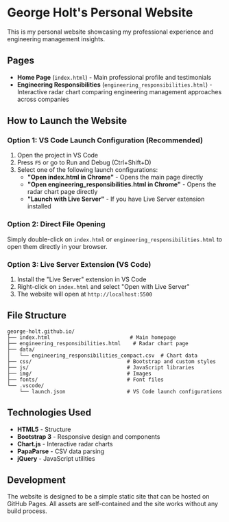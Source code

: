 # George Holt's Personal Website

This is my personal website showcasing my professional experience and engineering management insights.

## Pages

- **Home Page** (`index.html`) - Main professional profile and testimonials
- **Engineering Responsibilities** (`engineering_responsibilities.html`) - Interactive radar chart comparing engineering management approaches across companies

## How to Launch the Website

### Option 1: VS Code Launch Configuration (Recommended)

1. Open the project in VS Code
2. Press `F5` or go to Run and Debug (Ctrl+Shift+D)
3. Select one of the following launch configurations:
   - **"Open index.html in Chrome"** - Opens the main page directly
   - **"Open engineering_responsibilities.html in Chrome"** - Opens the radar chart page directly
   - **"Launch with Live Server"** - If you have Live Server extension installed

### Option 2: Direct File Opening

Simply double-click on `index.html` or `engineering_responsibilities.html` to open them directly in your browser.

### Option 3: Live Server Extension (VS Code)

1. Install the "Live Server" extension in VS Code
2. Right-click on `index.html` and select "Open with Live Server"
3. The website will open at `http://localhost:5500`

## File Structure

```
george-holt.github.io/
├── index.html                          # Main homepage
├── engineering_responsibilities.html    # Radar chart page
├── data/
│   └── engineering_responsibilities_compact.csv  # Chart data
├── css/                               # Bootstrap and custom styles
├── js/                                # JavaScript libraries
├── img/                               # Images
├── fonts/                             # Font files
└── .vscode/
    └── launch.json                    # VS Code launch configurations
```

## Technologies Used

- **HTML5** - Structure
- **Bootstrap 3** - Responsive design and components
- **Chart.js** - Interactive radar charts
- **PapaParse** - CSV data parsing
- **jQuery** - JavaScript utilities

## Development

The website is designed to be a simple static site that can be hosted on GitHub Pages. All assets are self-contained and the site works without any build process.